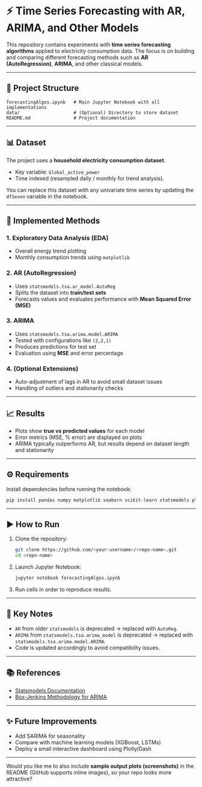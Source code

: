 # ⚡ Time Series Forecasting with AR, ARIMA, and Other Models

This repository contains experiments with **time series forecasting algorithms** applied to electricity consumption data. The focus is on building and comparing different forecasting methods such as **AR (AutoRegression)**, **ARIMA**, and other classical models.

---

## 📂 Project Structure

```
forecastingAlgos.ipynb   # Main Jupyter Notebook with all implementations
data/                    # (Optional) Directory to store dataset
README.md                # Project documentation
```

---

## 📊 Dataset

The project uses a **household electricity consumption dataset**.

* Key variable: `Global_active_power`
* Time indexed (resampled daily / monthly for trend analysis).

You can replace this dataset with any univariate time series by updating the `dfSeven` variable in the notebook.

---

## 🚀 Implemented Methods

### 1. Exploratory Data Analysis (EDA)

* Overall energy trend plotting
* Monthly consumption trends using `matplotlib`

### 2. AR (AutoRegression)

* Uses `statsmodels.tsa.ar_model.AutoReg`
* Splits the dataset into **train/test sets**
* Forecasts values and evaluates performance with **Mean Squared Error (MSE)**

### 3. ARIMA

* Uses `statsmodels.tsa.arima.model.ARIMA`
* Tested with configurations like `(2,2,1)`
* Produces predictions for test set
* Evaluation using **MSE** and error percentage

### 4. (Optional Extensions)

* Auto-adjustment of lags in AR to avoid small dataset issues
* Handling of outliers and stationarity checks

---

## 📈 Results

* Plots show **true vs predicted values** for each model
* Error metrics (MSE, % error) are displayed on plots
* ARIMA typically outperforms AR, but results depend on dataset length and stationarity

---

## ⚙️ Requirements

Install dependencies before running the notebook:

```bash
pip install pandas numpy matplotlib seaborn scikit-learn statsmodels plotly
```

---

## ▶️ How to Run

1. Clone the repository:

   ```bash
   git clone https://github.com/<your-username>/<repo-name>.git
   cd <repo-name>
   ```
2. Launch Jupyter Notebook:

   ```bash
   jupyter notebook forecastingAlgos.ipynb
   ```
3. Run cells in order to reproduce results.

---

## 📌 Key Notes

* `AR` from older `statsmodels` is deprecated → replaced with `AutoReg`.
* `ARIMA` from `statsmodels.tsa.arima_model` is deprecated → replaced with `statsmodels.tsa.arima.model.ARIMA`.
* Code is updated accordingly to avoid compatibility issues.

---

## 📚 References

* [Statsmodels Documentation](https://www.statsmodels.org/stable/index.html)
* [Box-Jenkins Methodology for ARIMA](https://en.wikipedia.org/wiki/Box–Jenkins_method)

---

## ✨ Future Improvements

* Add SARIMA for seasonality
* Compare with machine learning models (XGBoost, LSTMs)
* Deploy a small interactive dashboard using Plotly/Dash

---

Would you like me to also include **sample output plots (screenshots)** in the README (GitHub supports inline images), so your repo looks more attractive?

